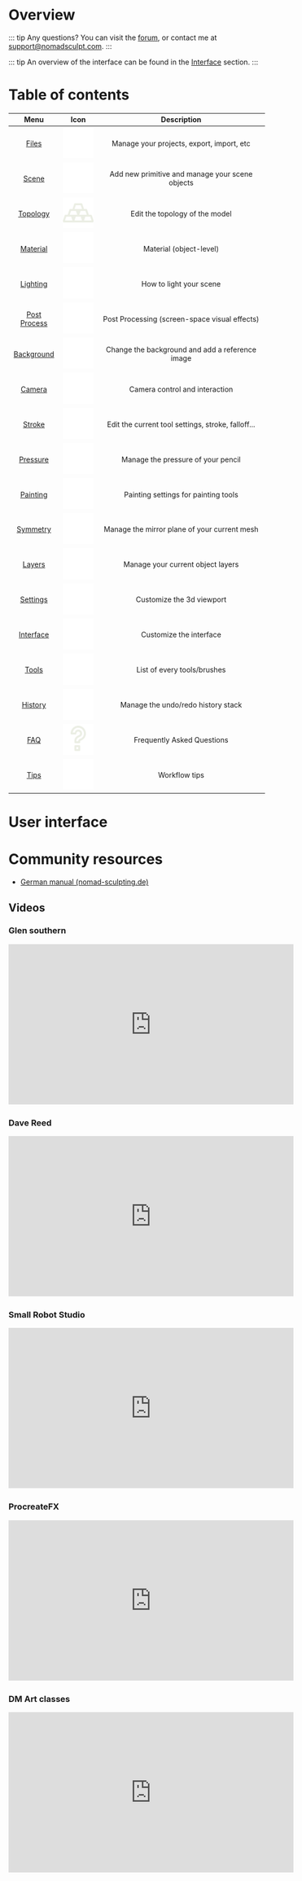 # Overview

<!-- [[toc]] -->

::: tip Any questions?
You can visit the [forum](https://forum.nomadsculpt.com), or contact me at <support@nomadsculpt.com>.
:::

::: tip An overview of the interface can be found in the [Interface](interface.md) section.
:::

# Table of contents

| Menu                           | Icon                               | Description  |
| :---:                          | :---:                              | :---:        |
| [Files](files.md)              | ![](./icons/open.png#icon)         | Manage your projects, export, import, etc |
| [Scene](scene.md)              | ![](./icons/scene.png#icon)        | Add new primitive and manage your scene objects |
| [Topology](topology.md)        | ![](./icons/multires.png#icon)     | Edit the topology of the model |
| [Material](material.md)        | ![](./icons/material.png#icon)     | Material (object-level) |
| [Lighting](lighting.md)        | ![](./icons/sun.png#icon)          | How to light your scene |
| [Post Process](postprocess.md) | ![](./icons/post_process.png#icon) | Post Processing (screen-space visual effects) |
| [Background](background.md)    | ![](./icons/image.png#icon)        | Change the background and add a reference image |
| [Camera](camera.md)            | ![](./icons/camera.png#icon)       | Camera control and interaction |
| [Stroke](stroke.md)            | ![](./icons/pencil.png#icon)       | Edit the current tool settings, stroke, falloff... |
| [Pressure](pressure.md)        | ![](./icons/pressure.png#icon)     | Manage the pressure of your pencil |
| [Painting](painting.md)	     | ![](./icons/paint.png#icon)        | Painting settings for painting tools |
| [Symmetry](symmetry.md)        | ![](./icons/symmetry.png#icon)     | Manage the mirror plane of your current mesh |
| [Layers](layers.md)            | ![](./icons/layers.png#icon)       | Manage your current object layers |
| [Settings](settings.md)        | ![](./icons/cog.png#icon)          | Customize the 3d viewport |
| [Interface](interface.md)      | ![](./icons/interface.png#icon)    | Customize the interface |
| [Tools](tools.md)              | ![](./icons/tools.png#icon)        | List of every tools/brushes |
| [History](history.md)          | ![](./icons/history.png#icon)      | Manage the undo/redo history stack |
| [FAQ](faq.md)                  | ![](./icons/faq.png#icon)          | Frequently Asked Questions |
| [Tips](tips.md)                  | ![](./icons/manual.png#icon)     | Workflow tips |

# User interface

# Community resources

- [German manual (nomad-sculpting.de)](https://nomad-sculpting.de/nomad-sculpt/handbuch/)

## Videos

### Glen southern
<div class="video-responsive">
<iframe width="560" height="315" src="https://www.youtube.com/embed/0Mj_yietOKI?si=-XhtDM-oZcMRAfnJ" title="YouTube video player" frameborder="0" allow="accelerometer; autoplay; clipboard-write; encrypted-media; gyroscope; picture-in-picture; web-share" allowfullscreen></iframe>
</div>

### Dave Reed
<div class="video-responsive">
<iframe width="560" height="315" src="https://www.youtube.com/embed/Jm18bkWsAW0?si=Hnt3tdsRf_doFdZq" title="YouTube video player" frameborder="0" allow="accelerometer; autoplay; clipboard-write; encrypted-media; gyroscope; picture-in-picture; web-share" allowfullscreen></iframe>
</div>

###  Small Robot Studio
<div class="video-responsive">
<iframe width="560" height="315" src="https://www.youtube.com/embed/vw3qpp81rF0?si=xs0Thy6kEGvHVi3q" title="YouTube video player" frameborder="0" allow="accelerometer; autoplay; clipboard-write; encrypted-media; gyroscope; picture-in-picture; web-share" allowfullscreen></iframe>
</div>

### ProcreateFX
<div class="video-responsive">
<iframe width="560" height="315" src="https://www.youtube.com/embed/BPw16T6Ayck?si=q2WlYGp63OpukkuU" title="YouTube video player" frameborder="0" allow="accelerometer; autoplay; clipboard-write; encrypted-media; gyroscope; picture-in-picture; web-share" allowfullscreen></iframe>
</div>

### DM Art classes
<div class="video-responsive">
<iframe width="560" height="315" src="https://www.youtube.com/embed/5VO0ZqyopGo?si=rtOLMvjwjCfPsdb4" title="YouTube video player" frameborder="0" allow="accelerometer; autoplay; clipboard-write; encrypted-media; gyroscope; picture-in-picture; web-share" allowfullscreen></iframe>
</div>

<!-- 
::: tip
This is a tip
:::

::: warning
This is a warning
:::

::: danger Error
This is a dangerous warning
:::

::: details
This is a details block, which does not work in IE / Edge
:::
-->